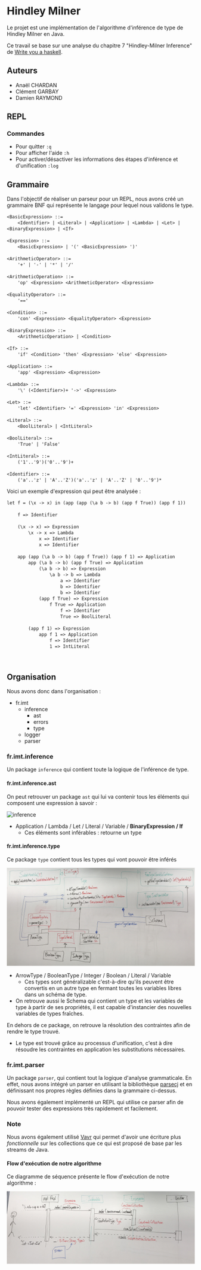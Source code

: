 # Hindley Milner

Le projet est une implémentation de l'algorithme d'inférence de type de Hindley Milner en Java.

Ce travail se base sur une analyse du chapitre 7 "Hindley-Milner Inference" de [Write you a haskell](http://dev.stephendiehl.com/fun/006_hindley_milner.html).

## Auteurs

- Anaël CHARDAN
- Clément GARBAY
- Damien RAYMOND

## REPL

### Commandes

- Pour quitter `:q`
- Pour afficher l'aide `:h`
- Pour activer/désactiver les informations des étapes d'inférence et d'unification `:log`

## Grammaire
Dans l'objectif de réaliser un parseur pour un REPL, nous avons créé un grammaire BNF qui représente le langage pour lequel nous validons le type.

```
<BasicExpression> ::=
    <Identifier> | <Literal> | <Application> | <Lambda> | <Let> | <BinaryExpression> | <If>

<Expression> ::=
    <BasicExpression> | '(' <BasicExpression> ')'

<ArithmeticOperator> ::=
    '+' | '-' | '*' | '/'

<ArithmeticOperation> ::=
    'op' <Expression> <ArithmeticOperator> <Expression>

<EqualityOperator> ::=
    '=='

<Condition> ::=
    'con' <Expression> <EqualityOperator> <Expression>

<BinaryExpression> ::=
    <ArithmeticOperation> | <Condition>

<If> ::=
    'if' <Condition> 'then' <Expression> 'else' <Expression>

<Application> ::=
    'app' <Expression> <Expression>
    
<Lambda> ::= 
    '\' (<Identifier>)+ '->' <Expression>
    
<Let> ::= 
    'let' <Identifier> '=' <Expression> 'in' <Expression>
    
<Literal> ::= 
    <BoolLiteral> | <IntLiteral> 
    
<BoolLiteral> ::= 
    'True' | 'False'

<IntLiteral> ::= 
    ('1'..'9')('0'..'9')+
    
<Identifier> ::= 
    ('a'..'z' | 'A'..'Z')('a'..'z' | 'A'..'Z' | '0'..'9')*
``` 

Voici un exemple d'expression qui peut être analysée :
```
let f = (\x -> x) in (app (app (\a b -> b) (app f True)) (app f 1))

    f => Identifier
    
    (\x -> x) => Expression
        \x -> x => Lambda
            x => Identifier
            x => Identifier
            
    app (app (\a b -> b) (app f True)) (app f 1) => Application
        app (\a b -> b) (app f True) => Application
            (\a b -> b) => Expression
                \a b -> b => Lambda
                    a => Identifier
                    b => Identifier
                    b => Identifier
            (app f True) => Expression
                f True => Application
                    f => Identifier
                    True => BoolLiteral
               
        (app f 1) => Expression
            app f 1 => Application
                f => Identifier
                1 => IntLiteral
        
    
```

## Organisation

Nous avons donc dans l'organisation :

- fr.imt
    - inference
        - ast
        - errors
        - type
    - logger
    - parser

### fr.imt.inference

Un package `inference` qui contient toute la logique de l'inférence de type.

#### fr.imt.inference.ast

On peut retrouver un package `ast` qui lui va contenir tous les éléments qui composent une expression à savoir :

![inference](./resources/inference.png)

 - Application / Lambda / Let / Literal / Variable / **BinaryExpression / If**
    - Ces éléments sont inférables : retourne un type

#### fr.imt.inference.type

Ce package `type` contient tous les types qui vont pouvoir être inférés

![class_diagram_type](./resources/class_diagram_type.jpg)

 - ArrowType / BooleanType / Integer / Boolean / Literal / Variable
    - Ces types sont généralizable c'est-à-dire qu'ils peuvent être convertis en un autre type en fermant toutes les variables libres dans un schéma de type.
 - On retrouve aussi le Schema qui contient un type et les variables de type à partir de ses propriétés, il est capable d'instancier des nouvelles variables de types fraîches.

En dehors de ce package, on retrouve la résolution des contraintes afin de rendre le type trouvé.

 - Le type est trouvé grâce au processus d'unification, c'est à dire résoudre les contraintes en application les substitutions nécessaires.
 

### fr.imt.parser

Un package `parser`, qui contient tout la logique d'analyse grammaticale. En effet, nous avons intégré un parser en utilisant la bibliothèque [parsecj](https://github.com/jon-hanson/parsecj) et en définissant nos propres règles définies dans la grammaire ci-dessus.

Nous avons également implémenté un REPL qui utilise ce parser afin de pouvoir tester des expressions très rapidement et facilement.

### Note

Nous avons également utilisé [Vavr](http://www.vavr.io/) qui permet d'avoir une écriture plus *fonctionnelle* sur les collections que ce qui est proposé de base par les streams de Java.

#### Flow d'exécution de notre algorithme

Ce diagramme de séquence présente le flow d'exécution de notre algorithme :

![sequence](./resources/sequence.jpg)